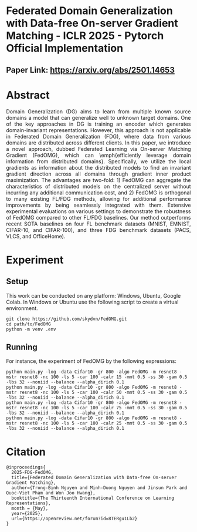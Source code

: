 # Federated Domain Generalization with Data-free On-server Gradient Matching - ICLR 2025 - Pytorch Official Implementation

## Paper Link: https://arxiv.org/abs/2501.14653

# Abstract
<p align="justify">Domain Generalization (DG) aims to learn from multiple known source domains a model that can generalize well to unknown target domains. 
One of the key approaches in DG is training an encoder which generates domain-invariant representations. However, this approach is not applicable in Federated Domain Generalization (FDG), where data from various domains are distributed across different clients. In this paper, we introduce a novel approach, dubbed Federated Learning via On-server Matching Gradient (FedOMG), which can \emph{efficiently leverage domain information from distributed domains}. Specifically, we utilize the local gradients as information about the distributed models to find an invariant gradient direction across all domains through gradient inner product maximization. The advantages are two-fold: 1) FedOMG can aggregate the characteristics of distributed models on the centralized server without incurring any additional communication cost, and 2) FedOMG is orthogonal to many existing FL/FDG methods, allowing for additional performance improvements by being seamlessly integrated with them. Extensive experimental evaluations on various settings to demonstrate the robustness of FedOMG compared to other FL/FDG baselines. Our method outperforms recent SOTA baselines on four FL benchmark datasets (MNIST, EMNIST, CIFAR-10, and CIFAR-100), and three FDG benchmark datasets (PACS, VLCS, and OfficeHome).</p>

# Experiment
## Setup
This work can be conducted on any platform: Windows, Ubuntu, Google Colab. In Windows or Ubuntu use the following script to create a virtual environment.
```
git clone https://github.com/skydvn/FedOMG.git
cd path/to/FedOMG
python -m venv .env
```

## Running
For instance, the experiment of FedOMG by the following expressions:
```
python main.py -log -data Cifar10 -gr 800 -algo FedOMG -m resnet8 -mstr resnet8 -nc 100 -ls 5 -car 100 -calr 15 -mmt 0.5 -ss 30 -gam 0.5 -lbs 32 --noniid --balance --alpha_dirich 0.1 
python main.py -log -data Cifar10 -gr 800 -algo FedOMG -m resnet8 -mstr resnet8 -nc 100 -ls 5 -car 100 -calr 50 -mmt 0.5 -ss 30 -gam 0.5 -lbs 32 --noniid --balance --alpha_dirich 0.1
python main.py -log -data Cifar10 -gr 800 -algo FedOMG -m resnet8 -mstr resnet8 -nc 100 -ls 5 -car 100 -calr 75 -mmt 0.5 -ss 30 -gam 0.5 -lbs 32 --noniid --balance --alpha_dirich 0.1
python main.py -log -data Cifar10 -gr 800 -algo FedOMG -m resnet8 -mstr resnet8 -nc 100 -ls 5 -car 100 -calr 25 -mmt 0.5 -ss 30 -gam 0.5 -lbs 32 --noniid --balance --alpha_dirich 0.1
```

# Citation
```
@inproceedings{
  2025-FDG-FedOMG,
  title={Federated Domain Generalization with Data-free On-server Gradient Matching},
  author={Trong-Binh Nguyen and Minh-Duong Nguyen and Jinsun Park and Quoc-Viet Pham and Won Joo Hwang},
  booktitle={The Thirteenth International Conference on Learning Representations},
  month = {May},
  year={2025},
  url={https://openreview.net/forum?id=8TERgu1Lb2}
}
```

